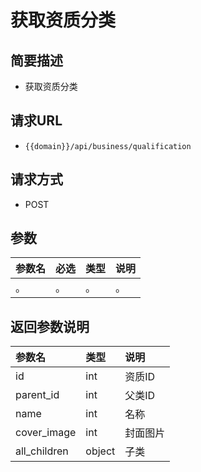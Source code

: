 # 获取资质分类

## 简要描述

* 获取资质分类

## 请求URL

* `{{domain}}/api/business/qualification`

## 请求方式

* POST 

## 参数

| 参数名 | 必选 | 类型 | 说明 |
| :--- | :--- | :--- | :--- |
| 。 | 。 | 。 | 。 |

## 返回参数说明

| 参数名 | 类型 | 说明 |
| :--- | :--- | :--- |
| id | int | 资质ID |
| parent\_id | int | 父类ID |
| name | int | 名称 |
| cover\_image | int | 封面图片 |
| all\_children | object | 子类 |

